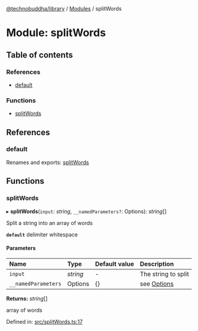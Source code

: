 [@technobuddha/library](../../README.md) / [Modules](../Modules.md) / splitWords

# Module: splitWords

## Table of contents

### References

- [default](splitwords.md#default)

### Functions

- [splitWords](splitwords.md#splitwords)

## References

### default

Renames and exports: [splitWords](splitwords.md#splitwords)

## Functions

### splitWords

▸ **splitWords**(`input`: *string*, `__namedParameters?`: Options): *string*[]

Split a string into an array of words

**`default`** delimiter whitespace

#### Parameters

| Name | Type | Default value | Description |
| :------ | :------ | :------ | :------ |
| `input` | *string* | - | The string to split |
| `__namedParameters` | Options | {} | see [Options](almostequals.md#options) |

**Returns:** *string*[]

array of words

Defined in: [src/splitWords.ts:17](https://github.com/technobuddha/hill.software/blob/65b5e5d/packages/library/src/splitWords.ts#L17)
